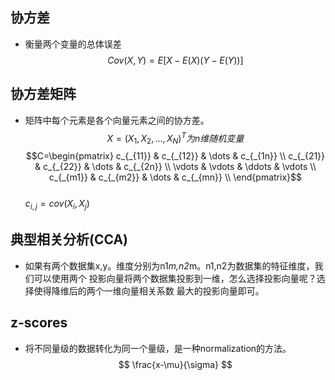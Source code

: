 ## 协方差
+ 衡量两个变量的总体误差
  $$ Cov(X,Y)=E[X-E(X)(Y-E(Y))] $$
## 协方差矩阵
+ 矩阵中每个元素是各个向量元素之间的协方差。
 $$ X=(X_1,X_2,...,X_N)^T 为n维随机变量 $$
 $$C=\begin{pmatrix}
 c_{_{11}} & c_{_{12}} & \dots & c_{_{1n}} \\
 c_{_{21}} & c_{_{22}} & \dots & c_{_{2n}} \\
 \vdots & \vdots & \ddots  & \vdots  \\
 c_{_{m1}} & c_{_{m2}} & \dots & c_{_{mn}} \\
 \end{pmatrix}$$    
 $c_{i,j}=cov(X_i,X_j)$
## 典型相关分析(CCA)
+ 如果有两个数据集x,y。维度分别为n1*m,n2*m。n1,n2为数据集的特征维度，我们可以使用两个
投影向量将两个数据集投影到一维，怎么选择投影向量呢？选择使得降维后的两个一维向量相关系数
最大的投影向量即可。
## z-scores
+ 将不同量级的数据转化为同一个量级，是一种normalization的方法。
$$ \frac{x-\mu}{\sigma} $$
